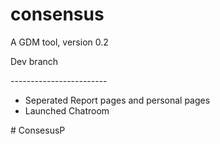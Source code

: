 # consensus
A GDM tool, version 0.2
<p>Dev branch</p>
<p>------------------------</p>
<ul>
<li>Seperated Report pages and personal pages</li>
<li>Launched Chatroom</li>
</ul>
# ConsesusP
